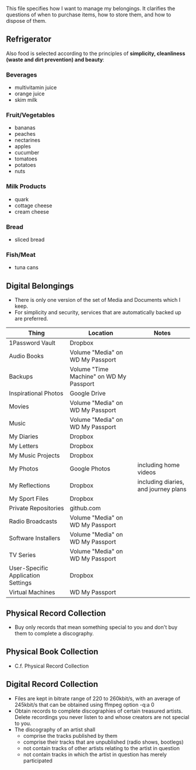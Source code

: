 This file specifies how I want to manage my belongings. It clarifies the questions of when to purchase items, how to store them, and how to dispose of them.

## Refrigerator

Also food is selected according to the principles of **simplicity, cleanliness (waste and dirt prevention) and beauty**:

### Beverages

- multivitamin juice
- orange juice
- skim milk

### Fruit/Vegetables

- bananas
- peaches
- nectarines
- apples
- cucumber
- tomatoes
- potatoes
- nuts

### Milk Products

- quark
- cottage cheese
- cream cheese

### Bread

- sliced bread

### Fish/Meat

- tuna cans

## Digital Belongings

- There is only one version of the set of Media and Documents which I keep.
- For simplicity and security, services that are automatically backed up are preferred.

| Thing                              | Location                                | Notes                                |
| ---------------------------------- | --------------------------------------- | ------------------------------------ |
| 1Password Vault                    | Dropbox                                 |                                      |
| Audio Books                        | Volume "Media" on WD My Passport        |                                      |
| Backups                            | Volume "Time Machine" on WD My Passport |                                      |
| Inspirational Photos               | Google Drive                            |                                      |
| Movies                             | Volume "Media" on WD My Passport        |                                      |
| Music                              | Volume "Media" on WD My Passport        |                                      |
| My Diaries                         | Dropbox                                 |                                      |
| My Letters                         | Dropbox                                 |                                      |
| My Music Projects                  | Dropbox                                 |                                      |
| My Photos                          | Google Photos                           | including home videos                |
| My Reflections                     | Dropbox                                 | including diaries, and journey plans |
| My Sport Files                     | Dropbox                                 |                                      |
| Private Repositories               | github.com                              |                                      |
| Radio Broadcasts                   | Volume "Media" on WD My Passport        |                                      |
| Software Installers                | Volume "Media" on WD My Passport        |                                      |
| TV Series                          | Volume "Media" on WD My Passport        |                                      |
| User-Specific Application Settings | Dropbox                                 |                                      |
| Virtual Machines                   | WD My Passport                          |                                      |

## Physical Record Collection

- Buy only records that mean something special to you and don't buy them to complete a discography.

## Physical Book Collection

- C.f. Physical Record Collection

## Digital Record Collection

- Files are kept in bitrate range of 220 to 260kbit/s, with an average of 245kbit/s that can be obtained using ffmpeg option -q:a 0
- Obtain records to complete discographies of certain treasured artists. Delete recordings you never listen to and whose creators are not special to you.
- The discography of an artist shall
  - comprise the tracks published by them
  - comprise their tracks that are unpublished (radio shows, bootlegs)
  - not contain tracks of other artists relating to the artist in question
  - not contain tracks in which the artist in question has merely participated
